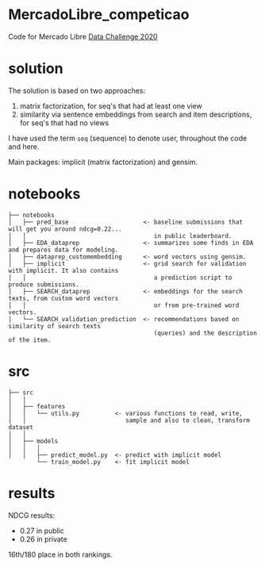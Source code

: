 MercadoLibre_competicao
==============================

Code for Mercado Libre [Data Challenge 2020](https://ml-challenge.mercadolibre.com/)


# solution

The solution is based on two approaches:
1. matrix factorization, for seq's that had at least one view
2. similarity via sentence embeddings from search and item descriptions, for seq's that had no views

I have used the term `seq` (sequence) to denote user, throughout the code and here.

Main packages: implicit (matrix factorization) and gensim. 

# notebooks

    ├── notebooks
    │   ├── pred_base                     <- baseline submissions that will get you around ndcg=0.22... 
    │   │                                    in public leaderboard.
    │   ├── EDA_dataprep                  <- summarizes some finds in EDA and prepares data for modeling.
    │   ├── dataprep_customembedding      <- word vectors using gensim.
    │   ├── implicit                      <- grid search for validation with implicit. It also contains 
    │   │                                    a prediction script to produce submissions.
    │   ├── SEARCH_dataprep               <- embeddings for the search texts, from custom word vectors 
    │   │                                    or from pre-trained word vectors.
    │   └── SEARCH_validation_prediction  <- recommendations based on similarity of search texts 
                                             (queries) and the description of the item.
    
# src

    ├── src
    │   │
    │   ├── features       
    │   │   └── utils.py          <- various functions to read, write, 
    │   │                            sample and also to clean, transform dataset
    │   │
    │   ├── models         
    │   │   │          
    │   │   ├── predict_model.py  <- predict with implicit model
            └── train_model.py    <- fit implicit model
    

# results

NDCG results:
* 0.27 in public
* 0.26 in private

16th/180 place in both rankings.




